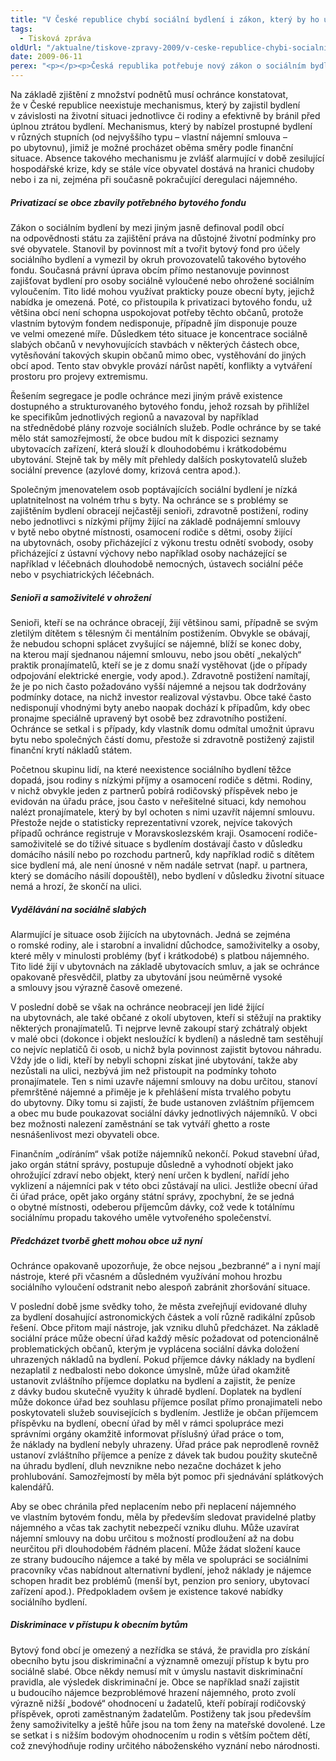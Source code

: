 ```yaml
---
title: "V České republice chybí sociální bydlení i zákon, který by ho upravoval"
tags:
  - Tisková zpráva
oldUrl: "/aktualne/tiskove-zpravy-2009/v-ceske-republice-chybi-socialni-bydleni-i-zakon-ktery-by-ho-upravoval"
date: 2009-06-11
perex: "<p></p><p>Česká republika potřebuje nový zákon o sociálním bydlení, který by přesně definoval pojem sociální bydlení, vymezil jeho cílovou skupinu, rozdělil pravomoci a kompetence a uložil také konkrétní povinnosti. Současná právní úprava je roztříštěná a právní předpisy upravují pouze jednotlivé aspekty sociálního bydlení bez účinné provázanosti. Stát poskytuje příspěvek na bydlení, doplatek na bydlení, zakotvuje nárok na poskytnutí sociálního poradenství a obecně i povinnost obce uspokojovat sociální potřeby občanů, včetně bytových. Žádný z těchto nástrojů však nepředstavuje systémové řešení, které by umožnilo předcházet sociálnímu vyloučení. Díky vzájemné neprovázanosti jednotlivých nástrojů se naopak rozšiřuje podstandardní bydlení, prohlubuje sociální izolace a tvoří nová ghetta.</p>"
---
```


<!-- imported from the old website -->

<p class="Normln" style="MARGIN-TOP: 6pt">Na základě zjištění z množství podnětů musí ochránce konstatovat, že v České republice neexistuje mechanismus, který by zajistil bydlení v závislosti na životní situaci jednotlivce či rodiny a efektivně by bránil před úplnou ztrátou bydlení. Mechanismus, který by nabízel prostupné bydlení v různých stupních (od nejvyššího typu – vlastní nájemní smlouva – po ubytovnu), jimiž je možné procházet oběma směry podle finanční situace. Absence takového mechanismu je zvlášť alarmující v době zesilující hospodářské krize, kdy se stále více obyvatel dostává na hranici chudoby nebo i za ni, zejména při současně pokračující deregulaci nájemného.</p><h5 style="TEXT-DECORATION: none" class="Nadpis4">Privatizací se obce zbavily potřebného bytového fondu</h5><p class="Normln" style="MARGIN-TOP: 6pt">Zákon o sociálním bydlení by mezi jiným jasně definoval podíl obcí na odpovědnosti státu za zajištění práva na důstojné životní podmínky pro své obyvatele. Stanovil by povinnost mít a tvořit bytový fond pro účely sociálního bydlení a vymezil by okruh provozovatelů takového bytového fondu. Současná právní úprava obcím přímo nestanovuje povinnost zajišťovat bydlení pro osoby sociálně vyloučené nebo ohrožené sociálním vyloučením. Tito lidé mohou využívat prakticky pouze obecní byty, jejichž nabídka je omezená. Poté, co přistoupila k privatizaci bytového fondu, už většina obcí není schopna uspokojovat potřeby těchto občanů, protože vlastním bytovým fondem nedisponuje, případně jím disponuje pouze ve velmi omezené míře. Důsledkem této situace je koncentrace sociálně slabých občanů v nevyhovujících stavbách v některých částech obce, vytěsňování takových skupin občanů mimo obec, vystěhování do jiných obcí apod. Tento stav obvykle provází nárůst napětí, konflikty a vytváření prostoru pro projevy extremismu.</p><p class="Normln" style="MARGIN-TOP: 6pt">Řešením segregace je podle ochránce mezi jiným právě existence dostupného a strukturovaného bytového fondu, jehož rozsah by přihlížel ke specifikům jednotlivých regionů a navazoval by například na střednědobé plány rozvoje sociálních služeb. Podle ochránce by se také mělo stát samozřejmostí, že obce budou mít k dispozici seznamy ubytovacích zařízení, která slouží k dlouhodobému i krátkodobému ubytování. Stejně tak by měly mít přehledy dalších poskytovatelů služeb sociální prevence (azylové domy, krizová centra apod.).</p><p class="Normln" style="MARGIN-TOP: 6pt">Společným jmenovatelem osob poptávajících sociální bydlení je nízká uplatnitelnost na volném trhu s byty. Na ochránce se s problémy se zajištěním bydlení obracejí nejčastěji senioři, zdravotně postižení, rodiny nebo jednotlivci s nízkými příjmy žijící na základě podnájemní smlouvy v bytě nebo obytné místnosti, osamocení rodiče s dětmi, osoby žijící na ubytovnách, osoby přicházející z výkonu trestu odnětí svobody, osoby přicházející z ústavní výchovy nebo například osoby nacházející se například v léčebnách dlouhodobě nemocných, ústavech sociální péče nebo v psychiatrických léčebnách.</p><h5 style="TEXT-DECORATION: none" class="Nadpis4">Senioři a samoživitelé v ohrožení</h5><p class="Normln" style="MARGIN-TOP: 6pt">Senioři, kteří se na ochránce obracejí, žijí většinou sami, případně se svým zletilým dítětem s tělesným či mentálním postižením. Obvykle se obávají, že nebudou schopni splácet zvyšující se nájemné, blíží se konec doby, na kterou mají sjednanou nájemní smlouvu, nebo jsou obětí „nekalých“ praktik pronajímatelů, kteří se je z domu snaží vystěhovat (jde o případy odpojování elektrické energie, vody apod.). Zdravotně postižení namítají, že je po nich často požadováno vyšší nájemné a nejsou tak dodržovány podmínky dotace, na nichž investor realizoval výstavbu. Obce také často nedisponují vhodnými byty anebo naopak dochází k případům, kdy obec pronajme speciálně upravený byt osobě bez zdravotního postižení. Ochránce se setkal i s případy, kdy vlastník domu odmítal umožnit úpravu bytu nebo společných částí domu, přestože si zdravotně postižený zajistil finanční krytí nákladů státem.</p><p class="Normln" style="MARGIN-TOP: 6pt">Početnou skupinu lidí, na které neexistence sociálního bydlení těžce dopadá, jsou rodiny s nízkými příjmy a osamocení rodiče s dětmi. Rodiny, v nichž obvykle jeden z partnerů pobírá rodičovský příspěvek nebo je evidován na úřadu práce, jsou často v neřešitelné situaci, kdy nemohou nalézt pronajímatele, který by byl ochoten s nimi uzavřít nájemní smlouvu. Přestože nejde o statisticky reprezentativní vzorek, nejvíce takových případů ochránce registruje v Moravskoslezském kraji. Osamocení rodiče-samoživitelé se do tíživé situace s bydlením dostávají často v důsledku domácího násilí nebo po rozchodu partnerů, kdy například rodič s dítětem sice bydlení má, ale není únosné v něm nadále setrvat (např. u partnera, který se domácího násilí dopouštěl), nebo bydlení v důsledku životní situace nemá a hrozí, že skončí na ulici.</p><h5 style="TEXT-DECORATION: none" class="Nadpis4">Vydělávání na sociálně slabých</h5><p class="Normln" style="MARGIN-TOP: 6pt">Alarmující je situace osob žijících na ubytovnách. Jedná se zejména o romské rodiny, ale i starobní a invalidní důchodce, samoživitelky a osoby, které měly v minulosti problémy (byť i krátkodobé) s platbou nájemného. Tito lidé žijí v ubytovnách na základě ubytovacích smluv, a jak se ochránce opakovaně přesvědčil, platby za ubytování jsou neúměrně vysoké a smlouvy jsou výrazně časově omezené.</p><p class="Normln" style="MARGIN-TOP: 6pt">V poslední době se však na ochránce neobracejí jen lidé žijící na ubytovnách, ale také občané z okolí ubytoven, kteří si stěžují na praktiky některých pronajímatelů. Ti nejprve levně zakoupí starý zchátralý objekt v malé obci (dokonce i objekt nesloužící k bydlení) a následně tam sestěhují co nejvíc neplatičů či osob, u nichž byla povinnost zajistit bytovou náhradu. Vždy jde o lidi, kteří by nebyli schopni získat jiné ubytování, takže aby nezůstali na ulici, nezbývá jim než přistoupit na podmínky tohoto pronajímatele. Ten s nimi uzavře nájemní smlouvy na dobu určitou, stanoví přemrštěné nájemné a přiměje je k přehlášení místa trvalého pobytu do ubytovny. Díky tomu si zajistí, že bude ustanoven zvláštním příjemcem a obec mu bude poukazovat sociální dávky jednotlivých nájemníků. V obci bez možnosti nalezení zaměstnání se tak vytváří ghetto a roste nesnášenlivost mezi obyvateli obce.</p><p class="Normln" style="MARGIN-TOP: 6pt">Finančním „odíráním“ však potíže nájemníků nekončí. Pokud stavební úřad, jako orgán státní správy, postupuje důsledně a vyhodnotí objekt jako ohrožující zdraví nebo objekt, který není určen k bydlení, nařídí jeho vyklizení a nájemníci pak v této obci zůstávají na ulici. Jestliže obecní úřad či úřad práce, opět jako orgány státní správy, zpochybní, že se jedná o obytné místnosti, odeberou příjemcům dávky, což vede k totálnímu sociálnímu propadu takového uměle vytvořeného společenství.</p><h5 style="TEXT-DECORATION: none" class="Nadpis4">Předcházet tvorbě ghett mohou obce už nyní</h5><p class="Normln" style="MARGIN-TOP: 6pt">Ochránce opakovaně upozorňuje, že obce nejsou „bezbranné“ a i nyní mají nástroje, které při včasném a důsledném využívání mohou hrozbu sociálního vyloučení odstranit nebo alespoň zabránit zhoršování situace.</p><p class="Normln" style="MARGIN-TOP: 6pt">V poslední době jsme svědky toho, že města zveřejňují evidované dluhy za bydlení dosahující astronomických částek a volí různě radikální způsob řešení. Obce přitom mají nástroje, jak vzniku dluhů předcházet. Na základě sociální práce může obecní úřad každý měsíc požadovat od potencionálně problematických občanů, kterým je vyplácena sociální dávka doložení uhrazených nákladů na bydlení. Pokud příjemce dávky náklady na bydlení nezaplatil z nedbalosti nebo dokonce úmyslně, může úřad okamžitě ustanovit zvláštního příjemce doplatku na bydlení a zajistit, že peníze z dávky budou skutečně využity k úhradě bydlení. Doplatek na bydlení může dokonce úřad bez souhlasu příjemce posílat přímo pronajimateli nebo poskytovateli služeb souvisejících s bydlením. Jestliže je občan příjemcem příspěvku na bydlení, obecní úřad by měl v rámci spolupráce mezi správními orgány okamžitě informovat příslušný úřad práce o tom, že náklady na bydlení nebyly uhrazeny. Úřad práce pak neprodleně rovněž ustanoví zvláštního příjemce a peníze z dávek tak budou použity skutečně na úhradu bydlení, dluh nevznikne nebo nezačne docházet k jeho prohlubování. Samozřejmostí by měla být pomoc při sjednávání splátkových kalendářů.</p><p class="Normln" style="MARGIN-TOP: 6pt">Aby se obec chránila před neplacením nebo při neplacení nájemného ve vlastním bytovém fondu, měla by především sledovat pravidelné platby nájemného a včas tak zachytit nebezpečí vzniku dluhu. Může uzavírat nájemní smlouvy na dobu určitou s možností prodloužení až na dobu neurčitou při dlouhodobém řádném placení. Může žádat složení kauce ze strany budoucího nájemce a také by měla ve spolupráci se sociálními pracovníky včas nabídnout alternativní bydlení, jehož náklady je nájemce schopen hradit bez problémů (menší byt, penzion pro seniory, ubytovací zařízení apod.). Předpokladem ovšem je existence takové nabídky sociálního bydlení.</p><h5 style="TEXT-DECORATION: none" class="Nadpis4">Diskriminace v přístupu k obecním bytům</h5><p class="Normln" style="MARGIN-TOP: 6pt">Bytový fond obcí je omezený a nezřídka se stává, že pravidla pro získání obecního bytu jsou diskriminační a významně omezují přístup k bytu pro sociálně slabé. Obce někdy nemusí mít v úmyslu nastavit diskriminační pravidla, ale výsledek diskriminační je. Obce se například snaží zajistit u budoucího nájemce bezproblémové hrazení nájemného, proto zvolí výrazně nižší „bodové“ ohodnocení u žadatelů, kteří pobírají rodičovský příspěvek, oproti zaměstnaným žadatelům. Postiženy tak jsou především ženy samoživitelky a ještě hůře jsou na tom ženy na mateřské dovolené. Lze se setkat i s nižším bodovým ohodnocením u rodin s větším počtem dětí, což znevýhodňuje rodiny určitého náboženského vyznání nebo národnosti.</p><p class="Normln"> </p>
